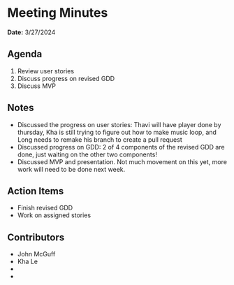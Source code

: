 # Meeting Minutes
**Date:** 3/27/2024

## Agenda
1. Review user stories
2. Discuss progress on revised GDD
3. Discuss MVP



## Notes
* Discussed the progress on user stories: Thavi will have player done by thursday, Kha is still trying to figure out how to make music loop, and Long needs to remake his branch to create a pull request
* Discussed progress on GDD: 2 of 4 components of the revised GDD are done, just waiting on the other two components!
* Discussed MVP and presentation. Not much movement on this yet, more work will need to be done next week.

## Action Items
* Finish revised GDD
* Work on assigned stories
## Contributors
* John McGuff 
* Kha Le
* 
* 
